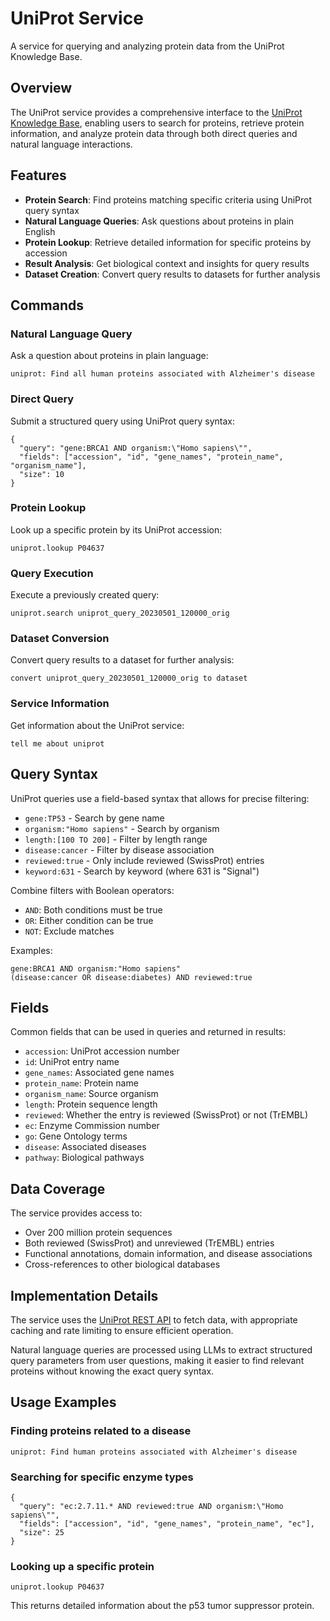 # UniProt Service

A service for querying and analyzing protein data from the UniProt Knowledge Base.

## Overview

The UniProt service provides a comprehensive interface to the [UniProt Knowledge Base](https://www.uniprot.org/), enabling users to search for proteins, retrieve protein information, and analyze protein data through both direct queries and natural language interactions.

## Features

- **Protein Search**: Find proteins matching specific criteria using UniProt query syntax
- **Natural Language Queries**: Ask questions about proteins in plain English
- **Protein Lookup**: Retrieve detailed information for specific proteins by accession
- **Result Analysis**: Get biological context and insights for query results
- **Dataset Creation**: Convert query results to datasets for further analysis

## Commands

### Natural Language Query

Ask a question about proteins in plain language:

```
uniprot: Find all human proteins associated with Alzheimer's disease
```

### Direct Query

Submit a structured query using UniProt query syntax:

```uniprot
{
  "query": "gene:BRCA1 AND organism:\"Homo sapiens\"",
  "fields": ["accession", "id", "gene_names", "protein_name", "organism_name"],
  "size": 10
}
```

### Protein Lookup

Look up a specific protein by its UniProt accession:

```
uniprot.lookup P04637
```

### Query Execution

Execute a previously created query:

```
uniprot.search uniprot_query_20230501_120000_orig
```

### Dataset Conversion

Convert query results to a dataset for further analysis:

```
convert uniprot_query_20230501_120000_orig to dataset
```

### Service Information

Get information about the UniProt service:

```
tell me about uniprot
```

## Query Syntax

UniProt queries use a field-based syntax that allows for precise filtering:

- `gene:TP53` - Search by gene name
- `organism:"Homo sapiens"` - Search by organism
- `length:[100 TO 200]` - Filter by length range
- `disease:cancer` - Filter by disease association
- `reviewed:true` - Only include reviewed (SwissProt) entries
- `keyword:631` - Search by keyword (where 631 is "Signal")

Combine filters with Boolean operators:

- `AND`: Both conditions must be true
- `OR`: Either condition can be true
- `NOT`: Exclude matches

Examples:

```
gene:BRCA1 AND organism:"Homo sapiens"
(disease:cancer OR disease:diabetes) AND reviewed:true
```

## Fields

Common fields that can be used in queries and returned in results:

- `accession`: UniProt accession number
- `id`: UniProt entry name
- `gene_names`: Associated gene names
- `protein_name`: Protein name
- `organism_name`: Source organism
- `length`: Protein sequence length
- `reviewed`: Whether the entry is reviewed (SwissProt) or not (TrEMBL)
- `ec`: Enzyme Commission number
- `go`: Gene Ontology terms
- `disease`: Associated diseases
- `pathway`: Biological pathways

## Data Coverage

The service provides access to:

- Over 200 million protein sequences
- Both reviewed (SwissProt) and unreviewed (TrEMBL) entries
- Functional annotations, domain information, and disease associations
- Cross-references to other biological databases

## Implementation Details

The service uses the [UniProt REST API](https://www.uniprot.org/help/api) to fetch data, with appropriate caching and rate limiting to ensure efficient operation.

Natural language queries are processed using LLMs to extract structured query parameters from user questions, making it easier to find relevant proteins without knowing the exact query syntax.

## Usage Examples

### Finding proteins related to a disease

```
uniprot: Find human proteins associated with Alzheimer's disease
```

### Searching for specific enzyme types

```uniprot
{
  "query": "ec:2.7.11.* AND reviewed:true AND organism:\"Homo sapiens\"",
  "fields": ["accession", "id", "gene_names", "protein_name", "ec"],
  "size": 25
}
```

### Looking up a specific protein

```
uniprot.lookup P04637
```
This returns detailed information about the p53 tumor suppressor protein. 